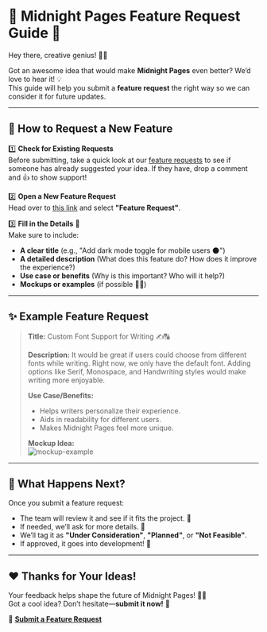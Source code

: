 # 🌟 Midnight Pages Feature Request Guide 🚀  

Hey there, creative genius! 🎨✨  

Got an awesome idea that would make **Midnight Pages** even better? We’d love to hear it! 💡  
This guide will help you submit a **feature request** the right way so we can consider it for future updates.  

---

## 📌 **How to Request a New Feature**  

1️⃣ **Check for Existing Requests**  
Before submitting, take a quick look at our [feature requests](https://github.com/Midnight-Pages/report-bugs/issues) to see if someone has already suggested your idea. If they have, drop a comment and 👍 to show support!  

2️⃣ **Open a New Feature Request**  
Head over to [this link](https://github.com/Midnight-Pages/report-bugs/issues/new) and select **"Feature Request"**.  

3️⃣ **Fill in the Details** 📝  
Make sure to include:  
- **A clear title** (e.g., "Add dark mode toggle for mobile users 🌑")  
- **A detailed description** (What does this feature do? How does it improve the experience?)  
- **Use case or benefits** (Why is this important? Who will it help?)  
- **Mockups or examples** (if possible 🎨📸)  

---

## ✨ **Example Feature Request**  

> **Title:** Custom Font Support for Writing ✍️🔠  
>  
> **Description:** It would be great if users could choose from different fonts while writing. Right now, we only have the default font. Adding options like Serif, Monospace, and Handwriting styles would make writing more enjoyable.  
>  
> **Use Case/Benefits:**  
> - Helps writers personalize their experience.  
> - Aids in readability for different users.  
> - Makes Midnight Pages feel more unique.  
>  
> **Mockup Idea:**  
> ![mockup-example](https://example.com/mockup.png)  

---

## 🚀 **What Happens Next?**  
Once you submit a feature request:  
- The team will review it and see if it fits the project. 🔎  
- If needed, we’ll ask for more details. 💬  
- We’ll tag it as **"Under Consideration"**, **"Planned"**, or **"Not Feasible"**.  
- If approved, it goes into development! 🎉  

---

## ❤️ **Thanks for Your Ideas!**  
Your feedback helps shape the future of Midnight Pages! 🌙💜  
Got a cool idea? Don’t hesitate—**submit it now!** 🚀  

📌 **[Submit a Feature Request](https://github.com/Midnight-Pages/report-bugs/issues/new)**  
